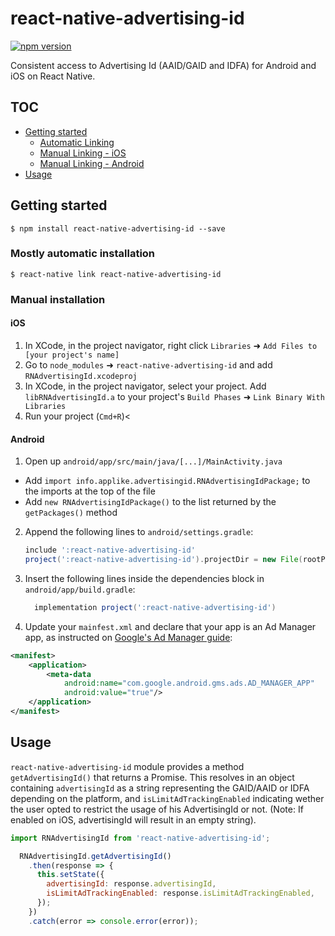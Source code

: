 
# react-native-advertising-id
[![npm version](https://badge.fury.io/js/react-native-advertising-id.svg)](https://badge.fury.io/js/react-native-advertising-id)

Consistent access to Advertising Id (AAID/GAID and IDFA) for Android and iOS on React Native.

## TOC

* [Getting started](#getting-started)
  * [Automatic Linking](#mostly-automatic-installation)
  * [Manual Linking - iOS](#ios)
  * [Manual Linking - Android](#android)
* [Usage](#usage)

## Getting started

`$ npm install react-native-advertising-id --save`

### Mostly automatic installation

`$ react-native link react-native-advertising-id`

### Manual installation


#### iOS

1. In XCode, in the project navigator, right click `Libraries` ➜ `Add Files to [your project's name]`
2. Go to `node_modules` ➜ `react-native-advertising-id` and add `RNAdvertisingId.xcodeproj`
3. In XCode, in the project navigator, select your project. Add `libRNAdvertisingId.a` to your project's `Build Phases` ➜ `Link Binary With Libraries`
4. Run your project (`Cmd+R`)<

#### Android

1. Open up `android/app/src/main/java/[...]/MainActivity.java`
  - Add `import info.applike.advertisingid.RNAdvertisingIdPackage;` to the imports at the top of the file
  - Add `new RNAdvertisingIdPackage()` to the list returned by the `getPackages()` method
2. Append the following lines to `android/settings.gradle`:
    ```gradle
    include ':react-native-advertising-id'
    project(':react-native-advertising-id').projectDir = new File(rootProject.projectDir, 	'../node_modules/react-native-advertising-id/android')
    ```
3. Insert the following lines inside the dependencies block in `android/app/build.gradle`:
    ```gradle
      implementation project(':react-native-advertising-id')
    ```
4. Update your `mainfest.xml` and declare that your app is an Ad Manager app, as instructed on [Google's Ad Manager guide](https://developers.google.com/ad-manager/mobile-ads-sdk/android/quick-start#update_your_androidmanifestxml):
```xml
<manifest>
    <application>
        <meta-data
            android:name="com.google.android.gms.ads.AD_MANAGER_APP"
            android:value="true"/>
    </application>
</manifest>
```

## Usage
`react-native-advertising-id` module provides a method `getAdvertisingId()` that returns a Promise.
This resolves in an object containing `advertisingId` as a string representing the GAID/AAID or IDFA depending on the platform, and `isLimitAdTrackingEnabled` indicating wether the user opted to restrict the usage of his AdvertisingId or not. (Note: If enabled on iOS, advertisingId will result in an empty string).
```javascript
import RNAdvertisingId from 'react-native-advertising-id';

  RNAdvertisingId.getAdvertisingId()
    .then(response => {
      this.setState({
        advertisingId: response.advertisingId,
        isLimitAdTrackingEnabled: response.isLimitAdTrackingEnabled,
      });
    })
    .catch(error => console.error(error));
```
  
